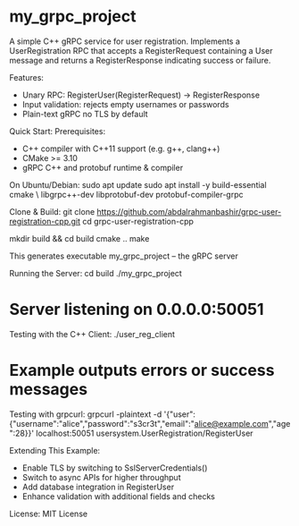 # my_grpc_project


A simple C++ gRPC service for user registration.
Implements a UserRegistration RPC that accepts a RegisterRequest containing a User message and returns a RegisterResponse indicating success or failure.

Features:
- Unary RPC: RegisterUser(RegisterRequest) -> RegisterResponse
- Input validation: rejects empty usernames or passwords
- Plain-text gRPC no TLS by default

Quick Start:
Prerequisites:
- C++ compiler with C++11 support (e.g. g++, clang++)
- CMake >= 3.10
- gRPC C++ and protobuf runtime & compiler

On Ubuntu/Debian:
sudo apt update
sudo apt install -y build-essential cmake \\
     libgrpc++-dev libprotobuf-dev protobuf-compiler-grpc

Clone & Build:
git clone https://github.com/abdalrahmanbashir/grpc-user-registration-cpp.git
cd grpc-user-registration-cpp

mkdir build && cd build
cmake ..
make

This generates executable my_grpc_project – the gRPC server

Running the Server:
cd build
./my_grpc_project
# Server listening on 0.0.0.0:50051

Testing with the C++ Client:
./user_reg_client
# Example outputs errors or success messages

Testing with grpcurl:
grpcurl -plaintext -d '{"user":{"username":"alice","password":"s3cr3t","email":"alice@example.com","age":28}}' localhost:50051 usersystem.UserRegistration/RegisterUser

Extending This Example:
- Enable TLS by switching to SslServerCredentials()
- Switch to async APIs for higher throughput
- Add database integration in RegisterUser
- Enhance validation with additional fields and checks

License:
MIT License